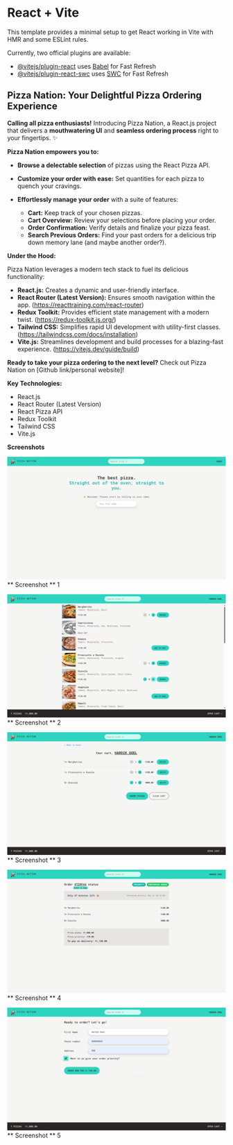 # React + Vite

This template provides a minimal setup to get React working in Vite with HMR and some ESLint rules.

Currently, two official plugins are available:

- [@vitejs/plugin-react](https://github.com/vitejs/vite-plugin-react/blob/main/packages/plugin-react/README.md) uses [Babel](https://babeljs.io/) for Fast Refresh
- [@vitejs/plugin-react-swc](https://github.com/vitejs/vite-plugin-react-swc) uses [SWC](https://swc.rs/) for Fast Refresh

## Pizza Nation: Your Delightful Pizza Ordering Experience 

**Calling all pizza enthusiasts!** Introducing Pizza Nation, a React.js project that delivers a **mouthwatering UI** and **seamless ordering process** right to your fingertips. ✨

**Pizza Nation empowers you to:**

* **Browse a delectable selection** of pizzas using the React Pizza API.
* **Customize your order with ease:** Set quantities for each pizza to quench your cravings.
* **Effortlessly manage your order** with a suite of features:

    * **Cart:** Keep track of your chosen pizzas.
    * **Cart Overview:** Review your selections before placing your order.
    * **Order Confirmation:** Verify details and finalize your pizza feast.
    * **Search Previous Orders:** Find your past orders for a delicious trip down memory lane (and maybe another order?).

**Under the Hood:**

Pizza Nation leverages a modern tech stack to fuel its delicious functionality:

* **React.js:** Creates a dynamic and user-friendly interface.
* **React Router (Latest Version):** Ensures smooth navigation within the app. (https://reacttraining.com/react-router)
* **Redux Toolkit:** Provides efficient state management with a modern twist. (https://redux-toolkit.js.org/)
* **Tailwind CSS:** Simplifies rapid UI development with utility-first classes. (https://tailwindcss.com/docs/installation)
* **Vite.js:** Streamlines development and build processes for a blazing-fast experience. (https://vitejs.dev/guide/build)

**Ready to take your pizza ordering to the next level?** Check out Pizza Nation on [Github link/personal website]!

**Key Technologies:**

* React.js
* React Router (Latest Version)
* React Pizza API
* Redux Toolkit
* Tailwind CSS
* Vite.js

**Screenshots**

![Screenshots of website](https://github.com/Hardik242/Pizza-Nation/blob/b2e4e3ee15ed5f3d1b99451614d3226ff29551cd/screenshots/1.png)
** Screenshot ** 1

![Screenshots of website](https://github.com/Hardik242/Pizza-Nation/blob/b2e4e3ee15ed5f3d1b99451614d3226ff29551cd/screenshots/2.png)
** Screenshot ** 2

![Screenshots of website](https://github.com/Hardik242/Pizza-Nation/blob/b2e4e3ee15ed5f3d1b99451614d3226ff29551cd/screenshots/3.png)
** Screenshot ** 3

![Screenshots of website](https://github.com/Hardik242/Pizza-Nation/blob/b2e4e3ee15ed5f3d1b99451614d3226ff29551cd/screenshots/4.png)
** Screenshot ** 4

![Screenshots of website](https://github.com/Hardik242/Pizza-Nation/blob/b2e4e3ee15ed5f3d1b99451614d3226ff29551cd/screenshots/5.png)
** Screenshot ** 5

